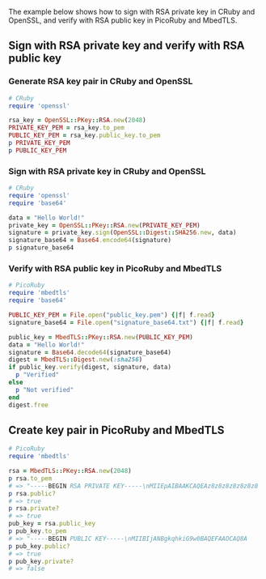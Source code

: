 
The example below shows how to sign with RSA private key in CRuby and OpenSSL, and verify with RSA public key in PicoRuby and MbedTLS.

## Sign with RSA private key and verify with RSA public key

### Generate RSA key pair in CRuby and OpenSSL

```ruby
# CRuby
require 'openssl'

rsa_key = OpenSSL::PKey::RSA.new(2048)
PRIVATE_KEY_PEM = rsa_key.to_pem
PUBLIC_KEY_PEM = rsa_key.public_key.to_pem
p PRIVATE_KEY_PEM
p PUBLIC_KEY_PEM
```

### Sign with RSA private key in CRuby and OpenSSL

```ruby
# CRuby
require 'openssl'
require 'base64'

data = "Hello World!"
private_key = OpenSSL::PKey::RSA.new(PRIVATE_KEY_PEM)
signature = private_key.sign(OpenSSL::Digest::SHA256.new, data)
signature_base64 = Base64.encode64(signature)
p signature_base64
```

### Verify with RSA public key in PicoRuby and MbedTLS

```ruby
# PicoRuby
require 'mbedtls'
require 'base64'

PUBLIC_KEY_PEM = File.open("public_key.pem") {|f| f.read}
signature_base64 = File.open("signature_base64.txt") {|f| f.read}

public_key = MbedTLS::PKey::RSA.new(PUBLIC_KEY_PEM)
data = "Hello World!"
signature = Base64.decode64(signature_base64)
digest = MbedTLS::Digest.new(:sha256)
if public_key.verify(digest, signature, data)
  p "Verified"
else
  p "Not verified"
end
digest.free
```

## Create key pair in PicoRuby and MbedTLS

```ruby
# PicoRuby
require 'mbedtls'

rsa = MbedTLS::PKey::RSA.new(2048)
p rsa.to_pem
# => "-----BEGIN RSA PRIVATE KEY-----\nMIIEpAIBAAKCAQEAz8z8z8z8z8z8z8
p rsa.public?
# => true
p rsa.private?
# => true
pub_key = rsa.public_key
p pub_key.to_pem
# => "-----BEGIN PUBLIC KEY-----\nMIIBIjANBgkqhkiG9w0BAQEFAAOCAQ8A
p pub_key.public?
# => true
p pub_key.private?
# => false
```
